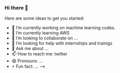 ### Hi there 👋

<!--
**MANN0503/MANN0503** is a ✨ _special_ ✨ repository because its `README.md` (this file) appears on your GitHub profile.
-->
Here are some ideas to get you started:

- 🔭 I’m currently working on machine learning codes.
- 🌱 I’m currently learning AWS
- 👯 I’m looking to collaborate on ...
- 🤔 I’m looking for help with internships and trainigs
- 💬 Ask me about ...
- 📫 How to reach me: twitter
- 😄 Pronouns: ...
- ⚡ Fun fact: ...
-->
